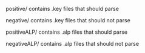 positive/ contains .key files that should parse

negative/ contains .key files that should not parse

positiveALP/ contains .alp files that should parse

negativeALP/ contains .alp files that should not parse

